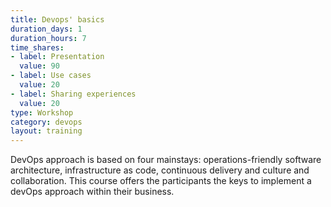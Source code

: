 ```yaml
---
title: Devops' basics
duration_days: 1
duration_hours: 7
time_shares:
- label: Presentation
  value: 90
- label: Use cases
  value: 20
- label: Sharing experiences
  value: 20
type: Workshop
category: devops
layout: training
---
```


DevOps approach is based on four mainstays: operations-friendly software architecture, infrastructure as code, continuous delivery and culture and collaboration. This course offers the participants the keys to implement a devOps approach within their business.
